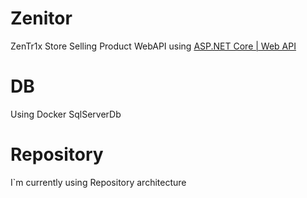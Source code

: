 # Zenitor
ZenTr1x Store Selling Product WebAPI using [ASP.NET Core | Web API](https://dotnet.microsoft.com/en-us/apps/aspnet)

# DB
Using Docker SqlServerDb 
# Repository
I`m currently using Repository architecture<br/>
